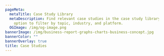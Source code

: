 ```yaml
---
pageMeta:
  metaTitle: Case Study Library
  metaDescription: Find relevant case studies in the case study library with the
    option to filter by topic, industry, and platform.
  OGImage: /img/og-image.png
bannerImage: /img/business-report-graphs-charts-business-concept.jpg
bannerColor: ""
bannerOverlay: true
title: Case Studies
---
```

